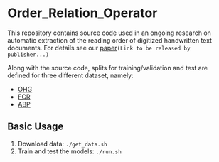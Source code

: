 # Order_Relation_Operator
This repository contains source code used in an ongoing research on automatic 
extraction of the reading order of digitized handwritten text documents. For 
details see our [paper](#)``(Link to be released by publisher...)``

Along
with the source code, splits for training/validation and test are defined
for three different dataset, namely: 
- [OHG](https://zenodo.org/record/1322666)
- [FCR](https://zenodo.org/record/3945088) 
- [ABP](https://zenodo.org/record/1243098)

## Basic Usage
1. Download data: ``./get_data.sh``
2. Train and test the models: ``./run.sh``

